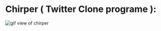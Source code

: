 # Chirper ( Twitter Clone programe ):

![gif view of chirper](https://github.com/akiid777/chirper-twitter-clone/blob/main/Peek%202021-10-16%2019-10.gif)

